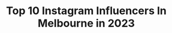 ---
title: Top 10 Instagram Influencers In Melbourne in 2023
description: >-
  Find top Instagram influencers in Melbourne in 2023. Most popular hashtags: #dubai #kathmanduvalley #amazingnepal.
platform: Instagram
hits: 1504
text_top: Discover the most popular Instagram profiles on inBeat.
text_bottom: inBeat holds 1504 Instagram influencers like this in Melbourne, Australia for you to collaborate.
profiles:
  - username: "london.coco_"
    fullname: >-
      L O N D O N
    bio: >-
      Melbourne
    location: "Australia"
    followers: 11331
    engagement: 748
    commentsToLikes: 0.029036
    id: ckaoyr377ipb40i78n1eowvls
    verified: false
    hashtags: "#blackouttuesday"
  - username: "are.sea.art"
    fullname: >-
      •RC•
    bio: >-
      Melbourne
    location: "Australia"
    followers: 7146
    engagement: 623
    commentsToLikes: 0.041395
    id: ckap8y6kiqejr0i78ratf2zbv
    verified: false
    hashtags: "#90skid"
  - username: "saygs_"
    fullname: >-
      𝐉𝐄𝐒𝐒🎀 | 𝐅𝐚𝐬𝐡𝐢𝐨𝐧 & 𝐋𝐢𝐟𝐞𝐬𝐭𝐲𝐥𝐞
    bio: >-
      𝙇𝙞𝙛𝙚𝙨𝙩𝙮𝙡𝙚 | 𝙁𝙖𝙨𝙝𝙞𝙤𝙣 | 𝘽𝙚𝙖𝙪𝙩𝙮 Use “SAYGS15” for 15% off @sheinofficial 💌 Collabs/PR: saygs@outlook.com 📍: Melbourne 🇦🇺
    location: "Australia"
    followers: 57762
    engagement: 743
    commentsToLikes: 0.100427
    id: ck6u3rqm5zi0e0j716xlpma3u
    verified: false
    hashtags: "#sheingals, #nastygalsdoitbetter, #luxegal, #shein"
  - username: "nurann_saad"
    fullname: >-
      F 4 Ś H Í Ø Ń 📸⛓
    bio: >-
      🇹🇷🇮🇶 📍Melbourne, Aus🇦🇺
    location: "Australia"
    followers: 7426
    engagement: 1660
    commentsToLikes: 0.121885
    id: ck15ti5sii74e0i19z5fvok3f
    verified: false
    hashtags: ""
  - username: "milymiss"
    fullname: >-
      Miss Melbourne I Love You
    bio: >-
      @Melbourneiloveyou's feminine half 💕👒 📍Melbourne, Australia 📬 Enquiries: EmailMilyMiss@gmail.com #melbourneiloveyou
    location: "Australia"
    followers: 24791
    engagement: 658
    commentsToLikes: 0.090722
    id: ck0tzkz5uqpcq0i191kbcffvl
    verified: false
    hashtags: "#covidlife, #melbourneiloveyou, #womensupportingwomen, #strongertogether"
  - username: "starspullingmyhair"
    fullname: >-
      Travel Couple
    bio: >-
      Sama & Mani Not all those who wander are lost! Free spirits! Home: Melbourne🇦🇺 Currently Quarantining😷 Sharing the journey of love & exploration
    location: "Australia"
    followers: 11995
    engagement: 1054
    commentsToLikes: 0.148120
    id: ck6u89wpbqawb0j717oz9hfty
    verified: false
    hashtags: "#instanepal, #nepalgram, #visitnepal, #nepalnow"
  - username: "yemagz"
    fullname: >-
      MAGGIE ZHOU
    bio: >-
      ✨ word wrangler, (slow) fashion wearer ☕️ chai drinker, chit-chatter @cultureclubpod 🦒 21 | melbourne | she/her
    location: "Australia"
    followers: 14661
    engagement: 907
    commentsToLikes: 0.103911
    id: ck5q5rmwiu9np0i1113gmkrdf
    verified: false
    hashtags: "#ad, #whomademyclothes, #whatsinmyclothes, #shopbackau"
  - username: "lorenaszy"
    fullname: >-
      LORENA SZY
    bio: >-
      Polish/Australian girl from Melbourne, Australia Lifestyle, Beauty, Fashion, Traveller Collab ✉ lorenaszy@outlook.com
    location: "Australia"
    followers: 68862
    engagement: 472
    commentsToLikes: 0.266812
    id: ckf5qad588ogm0j239sx1fpua
    verified: false
    hashtags: "#circlednastory, #circladnachangemaker, #gifted, #showpo"
  - username: "parisbishop__"
    fullname: >-
      Paris Bishop 👼🏼🦋
    bio: >-
      Represented by @chadwickmodels @elitemodelworld @mannequinstudio Melbourne📍 📧: Caroline@chadwickmodels.com Matthew@chadwickmodels.com
    location: "Australia"
    followers: 141414
    engagement: 467
    commentsToLikes: 0.114130
    id: ck138aibkfaun0i1950w82fw6
    verified: false
    hashtags: "#womensupportingwomen, #greencup, #thecraft"
  - username: "kam_eraa"
    fullname: >-
      KERRI MCAULEY PHOTOGRAPHY
    bio: >-
      MELBOURNE TRAVEL WORLDWIDE FOR BOOKINGS shooting in QLD till dec 1st me account: @kerrimcauley enquires ⬇️
    location: "Australia"
    followers: 20573
    engagement: 647
    commentsToLikes: 0.157836
    id: ck0tt2ld30vyq0i19z7jxtf1e
    verified: false
    hashtags: ""
---